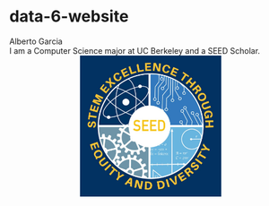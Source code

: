 # data-6-website
Alberto Garcia 
<br>
I am a Computer Science major at UC Berkeley and a SEED Scholar.
<br>
 <img src="./logo.jpg" style="width:50%; margin:auto; display:block">

